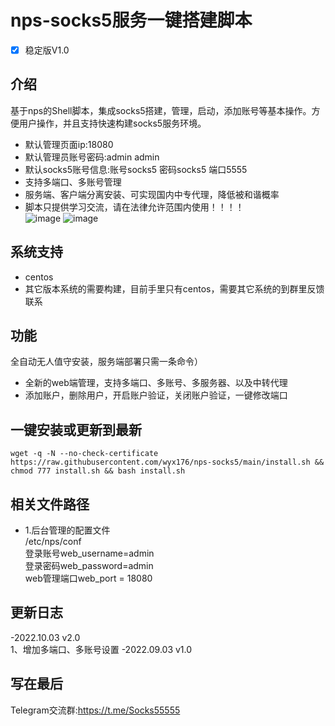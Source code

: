 # nps-socks5服务一键搭建脚本
- [x] 稳定版V1.0

## 介绍 ##
基于nps的Shell脚本，集成socks5搭建，管理，启动，添加账号等基本操作。方便用户操作，并且支持快速构建socks5服务环境。
- 默认管理页面ip:18080<br>
- 默认管理员账号密码:admin admin<br>
- 默认socks5账号信息:账号socks5  密码socks5 端口5555
- 支持多端口、多账号管理<br>
- 服务端、客户端分离安装、可实现国内中专代理，降低被和谐概率<br>
- 脚本只提供学习交流，请在法律允许范围内使用！！！！<br>
![image](https://github.com/wyx176/nps-socks5/blob/main/server.png)
![image](https://github.com/wyx176/nps-socks5/blob/main/port.png)
## 系统支持 ##
* centos 
* 其它版本系统的需要构建，目前手里只有centos，需要其它系统的到群里反馈联系


## 功能 ##
 全自动无人值守安装，服务端部署只需一条命令）
- 全新的web端管理，支持多端口、多账号、多服务器、以及中转代理
- 添加账户，删除用户，开启账户验证，关闭账户验证，一键修改端口

## 一键安装或更新到最新 ##
 <pre><code>wget -q -N --no-check-certificate https://raw.githubusercontent.com/wyx176/nps-socks5/main/install.sh && chmod 777 install.sh && bash install.sh</code></pre>

## 相关文件路径 ##
- 1.后台管理的配置文件<br>
 /etc/nps/conf<br>
 登录账号web_username=admin<br>
 登录密码web_password=admin<br>
 web管理端口web_port = 18080<br>
 
## 更新日志 ##
-2022.10.03 v2.0<br>
1、增加多端口、多账号设置
-2022.09.03 v1.0<br>

## 写在最后 ##
Telegram交流群:https://t.me/Socks55555
